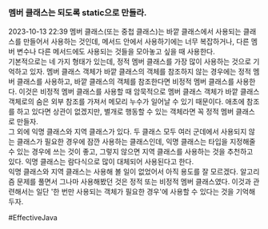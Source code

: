 ### 멤버 클래스는 되도록 static으로 만들라.
2023-10-13 22:39
멤버 클래스(또는 중첩 클래스)는 바깥 클래스에서 사용되는 클래스를 만들어서 사용하는 것인데, 메서드 안에서 사용하기에는 너무 복잡하거나, 다른 멤버 변수나 다른 메서드에도 사용되는 것들을 모아놓고 싶을 때 사용한다.</br>
기본적으로는 네 가지 형태가 있는데, 정적 멤버 클래스를 가장 많이 사용하는 것으로 기억하고 있자. 멤버 클래스 객체가 바깥 클래스의 객체를 참조하지 않는 경우에는 정적 멤버 클래스를 사용하고, 바깥 클래스의 객체를 참조한다면 비정적 멤버 클래스를 사용한다. 이것은 비정적 멤버 클래스를 사용할 때 암묵적으로 멤버 클래스 객체가 바깥 클래스 객체로의 숨은 외부 참조를 가져서 메모리 누수가 일어날 수 있기 때문이다. 애초에 참조를 하고 있다면 상관이 없겠지만, 별개로 행동할 수 있는 객체라면 꼭 정적 멤버 클래스로 만들자.</br>
그 외에 익명 클래스와 지역 클래스가 있다. 두 클래스 모두 여러 군데에서 사용되지 않는 클래스가 필요한 경우에 잠깐 사용하는 클래스인데, 익명 클래스는 타입을 지정해줄 수 있는 경우에 쓰는 것이 좋고, 그렇지 않으면 지역 클래스를 사용하는 것을 추천하고 있다. 익명 클래스는 람다식으로 많이 대체되어 사용된다고 한다.</br>
익명 클래스와 지역 클래스는 사용해 볼 일이 없었어서 아직 용도를 잘 모르겠다. 알고리즘 문제를 풀면서 그나마 사용해봤던 것은 정적 또는 비정적 멤버 클래스였다. 이것과 관련해서는 일단 '한 번만 사용되는 객체가 필요한 경우'에 사용할 수 있다는 것을 기억해두자.

#EffectiveJava 